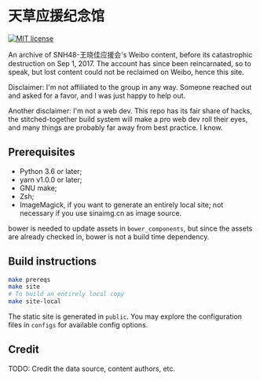 # 天草应援纪念馆

[![MIT license](https://img.shields.io/badge/license-MIT-blue.svg?maxAge=2592000)](COPYING)

An archive of SNH48-王晓佳应援会's Weibo content, before its catastrophic destruction on Sep 1, 2017. The account has since been reincarnated, so to speak, but lost content could not be reclaimed on Weibo, hence this site.

Disclaimer: I'm not affiliated to the group in any way. Someone reached out and asked for a favor, and I was just happy to help out.

Another disclaimer: I'm not a web dev. This repo has its fair share of hacks, the stitched-together build system will make a pro web dev roll their eyes, and many things are probably far away from best practice. I know.

## Prerequisites

- Python 3.6 or later;
- yarn v1.0.0 or later;
- GNU make;
- Zsh;
- ImageMagick, if you want to generate an entirely local site; not necessary if you use sinaimg.cn as image source.

bower is needed to update assets in `bower_components`, but since the assets are already checked in, bower is not a build time dependency.

## Build instructions

```sh
make prereqs
make site
# To build an entirely local copy
make site-local
```

The static site is generated in `public`. You may explore the configuration files in `configs` for available config options.

## Credit

TODO: Credit the data source, content authors, etc.
